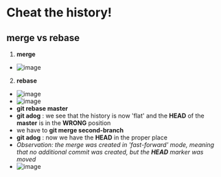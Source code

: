 # Cheat the history!

## merge vs rebase
1. **merge**
  * ![image](https://github.com/bogdandragosvasile/UTCN_summer_2023/assets/36898665/ab83d0de-d414-4b00-94df-96155a52c877)

2. **rebase**
  * ![image](https://github.com/bogdandragosvasile/UTCN_summer_2023/assets/36898665/39141ef7-ba06-42cd-a2b8-0e23989b5d24)
  * ![image](https://github.com/bogdandragosvasile/UTCN_summer_2023/assets/36898665/88c6352b-d560-4e4a-aee0-7dfb8e0c8355)
  * **git rebase master**
  * **git adog** : we see that the history is now 'flat' and the **HEAD** of the **master** is in the **WRONG** position
  * we have to **git merge second-branch**
  * **git adog** : now we have the **HEAD** in the proper place
  * _Observation: the merge was created in 'fast-forward' mode, meaning that no additional commit was created, but the **HEAD** marker was moved_
  * ![image](https://github.com/bogdandragosvasile/UTCN_summer_2023/assets/36898665/8b89cb3d-6948-4a6b-a5d5-316c75e55fe3)


